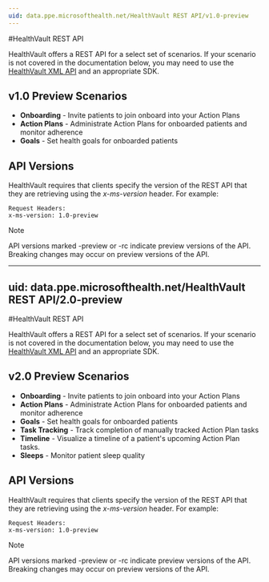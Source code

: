 ```yaml
---
uid: data.ppe.microsofthealth.net/HealthVault REST API/v1.0-preview
---
```


#HealthVault REST API

HealthVault offers a REST API for a select set of scenarios. If your scenario is not covered in the documentation below, you may need to use the [HealthVault XML API](/healthvault/concepts/xml-api/) and an appropriate SDK. 

## v1.0 Preview Scenarios
* **Onboarding** - Invite patients to join onboard into your Action Plans
* **Action Plans** - Administrate Action Plans for onboarded patients and monitor adherence
* **Goals** - Set health goals for onboarded patients

## API Versions
HealthVault requires that clients specify the version of the REST API that they are retrieving using the *x-ms-version* header. For example:

```
Request Headers:
x-ms-version: 1.0-preview
```

> [!NOTE] 
> API versions marked -preview or -rc indicate preview versions of the API. Breaking changes may occur on preview versions of the API. 

---
uid: data.ppe.microsofthealth.net/HealthVault REST API/2.0-preview
---

#HealthVault REST API

HealthVault offers a REST API for a select set of scenarios. If your scenario is not covered in the documentation below, you may need to use the [HealthVault XML API](/healthvault/concepts/xml-api/) and an appropriate SDK. 

## v2.0 Preview Scenarios
* **Onboarding** - Invite patients to join onboard into your Action Plans
* **Action Plans** - Administrate Action Plans for onboarded patients and monitor adherence
* **Goals** - Set health goals for onboarded patients
* **Task Tracking** - Track completion of manually tracked Action Plan tasks
* **Timeline** - Visualize a timeline of a patient's upcoming Action Plan tasks. 
* **Sleeps** - Monitor patient sleep quality

## API Versions
HealthVault requires that clients specify the version of the REST API that they are retrieving using the *x-ms-version* header. For example:

```
Request Headers:
x-ms-version: 1.0-preview
```

> [!NOTE] 
> API versions marked -preview or -rc indicate preview versions of the API. Breaking changes may occur on preview versions of the API. 

